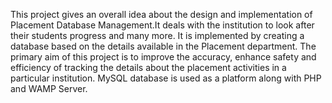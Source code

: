 This project gives an overall idea about the design and implementation of Placement Database Management.It deals with the institution to look after their students progress and many more. It is implemented by creating a database based on the details available in the Placement department. The primary aim of this project is to improve the accuracy, enhance safety and efficiency of tracking the details about the placement activities in a particular institution. MySQL database is used as a platform along with PHP and WAMP Server.
